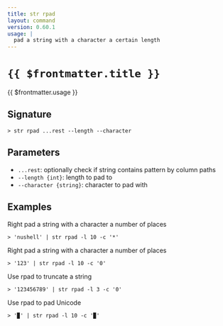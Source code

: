 ```yaml
---
title: str rpad
layout: command
version: 0.60.1
usage: |
  pad a string with a character a certain length
---
```


# `{{ $frontmatter.title }}`

<div style='white-space: pre-wrap;'>{{ $frontmatter.usage }}</div>

## Signature

`> str rpad ...rest --length --character`

## Parameters

- `...rest`: optionally check if string contains pattern by column paths
- `--length {int}`: length to pad to
- `--character {string}`: character to pad with

## Examples

Right pad a string with a character a number of places

```shell
> 'nushell' | str rpad -l 10 -c '*'
```

Right pad a string with a character a number of places

```shell
> '123' | str rpad -l 10 -c '0'
```

Use rpad to truncate a string

```shell
> '123456789' | str rpad -l 3 -c '0'
```

Use rpad to pad Unicode

```shell
> '▉' | str rpad -l 10 -c '▉'
```
